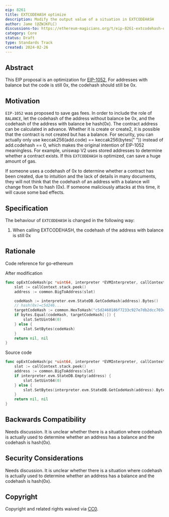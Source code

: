 ```yaml
---
eip: 8261
title: EXTCODEHASH optimize
description: Modify the output value of a situation in EXTCODEHASH
author: Jame (@ZWJKFLC)
discussions-to: https://ethereum-magicians.org/t/eip-8261-extcodehash-optimize/18946
category: Core
status: Draft
type: Standards Track
created: 2024-02-26
---
```




## Abstract

This EIP proposal is an optimization for [EIP-1052](./eip-1052),
For addresses with balance but the code is still 0x, the codehash should still be 0x.


## Motivation

`EIP-1052` was proposed to save gas fees.
In order to include the role of `BALANCE`, let the codehash of the address without balance be 0x, and the codehash of the address with balance be hash(0x).
The contract address can be calculated in advance. Whether it is create or create2, it is possible that the contract is not created but has a balance. For security, you can actually only use keccak256(add.code) == keccak256(bytes(" ")) instead of add.codehash == 0, which makes the original intention of EIP-1052 meaningless.
For example, uniswap V2 uses stored addresses to determine whether a contract exists. If this `EXTCODEHASH` is optimized, can save a huge amount of gas.

If someone uses a codehash of 0x to determine whether a contract has been created, due to intuition and the lack of details in many documents, they will not think that the codehash of an address with a balance will change from 0x to hash (0x). If someone maliciously attacks at this time, it will cause some bad effects.



## Specification

The behaviour of `EXTCODEHASH` is changed in the following way:

1. When calling EXTCODEHASH, the codehash of the address with balance is still 0x


## Rationale

Code reference for go-ethereum

After modification
```go
func opExtCodeHash(pc *uint64, interpreter *EVMInterpreter, callContext *callCtx) ([]byte, error) {
	slot := callContext.stack.peek()
	address := common.BigToAddress(slot)

    codeHash := interpreter.evm.StateDB.GetCodeHash(address).Bytes()
    // hash(0x)=c5d246...
    targetCodeHash := common.HexToHash("c5d2460186f7233c927e7db2dcc703c0e500b653ca82273b7bfad8045d85a470")
    if bytes.Equal(codeHash, targetCodeHash[:]) {
        slot.SetUint64(0)
    } else {
        slot.SetBytes(codeHash)
    }
	return nil, nil
}
```

Source code
```go
func opExtCodeHash(pc *uint64, interpreter *EVMInterpreter, callContext *callCtx) ([]byte, error) {
	slot := callContext.stack.peek()
	address := common.BigToAddress(slot)
	if interpreter.evm.StateDB.Empty(address) {
		slot.SetUint64(0)
	} else {
		slot.SetBytes(interpreter.evm.StateDB.GetCodeHash(address).Bytes())
	}
	return nil, nil
}
```


## Backwards Compatibility

Needs discussion.
It is unclear whether there is a situation where codehash is actually used to determine whether an address has a balance and the codehash is hash(0x).


## Security Considerations

Needs discussion.
It is unclear whether there is a situation where codehash is actually used to determine whether an address has a balance and the codehash is hash(0x).


## Copyright
Copyright and related rights waived via [CC0](../LICENSE.md).
 
 